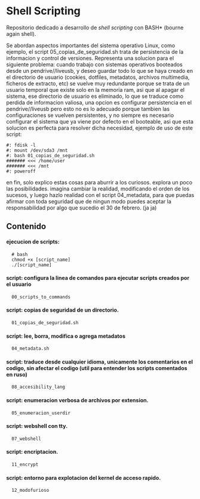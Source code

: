# Shell Scripting
Repositorio dedicado a desarrollo de *shell scripting* con BASH* (bourne again shell).

Se abordan aspectos importantes del sistema operativo Linux, como ejemplo, el script 05_copias_de_seguridad.sh trata de persistencia de la informacion y control de versiones.
Representa una solucion para el siguiente problema: cuando trabajo con sistemas operativos booteados desde un pendrive//liveusb, y deseo guardar todo lo que se haya creado en el directorio de usuario (cookies, dotfiles, metadatos, archivos multimedia, ficheros de extracto, etc) se vuelve muy redundante porque se trata de un usuario temporal que existe solo en la memoria ram, asi que al apagar el sistema, ese directorio de usuario es eliminado, lo que se traduce como perdida de informacion valiosa, una opcion es configurar persistencia en el pendrive//liveusb pero esto no es lo adecuado porque tambien las configuraciones se vuelven persistentes, y no siempre es necesario configurar el sistema que ya viene por defecto en el booteable, asi que esta solucion es perfecta para resolver dicha necesidad, ejemplo de uso de este script:
```
#: fdisk -l
#: mount /dev/sda3 /mnt
#: bash 01_copias_de_seguridad.sh
####### <<< /home/user 
####### <<< /mnt
#: poweroff
```

en fin, solo explico estas cosas para aburrir a los curiosos. explora un poco las posibilidades. imagina cambiar la realidad, modificando el orden de los sucesos, y luego hazlo realidad con el script 04_metadata, para que puedas afirmar con toda seguridad que de ningun modo puedes aceptar la responsabilidad por algo que sucedio el 30 de febrero. (ja ja)

## Contenido
#### ejecucion de scripts:
```
  # bash
  chmod +x [script_name]
  ./[script_name]
```

#### script: configura la linea de comandos para ejecutar scripts creados por el usuario
```
  00_scripts_to_commands
```
#### script: copias de seguridad de un directorio.
```
  01_copias_de_seguridad.sh
```

#### script: lee, borra, modifica o agrega metadatos
```
  04_metadata.sh
```

#### script: traduce desde cualquier idioma, unicamente los comentarios en el codigo, sin afectar el codigo (util para entender los scripts comentados en ruso)
```
  08_accesibility_lang
```

#### script: enumeracion verbosa de archivos por extension.
```
  05_enumeracion_userdir
```

#### script: webshell con tty. 
```
  07_webshell
```

#### script: encriptacion.
```
  11_encrypt
```

#### script: entorno para explotacion del kernel de acceso rapido.
```
  12_modofurioso
```
